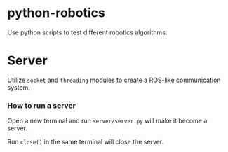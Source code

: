 # python-robotics
Use python scripts to test different robotics algorithms.

# Server
Utilize ```socket``` and ```threading``` modules to create a ROS-like communication system.

### How to run a server
Open a new terminal and run ```server/server.py``` will make it become a server.

Run ```close()``` in the same terminal will close the server.

